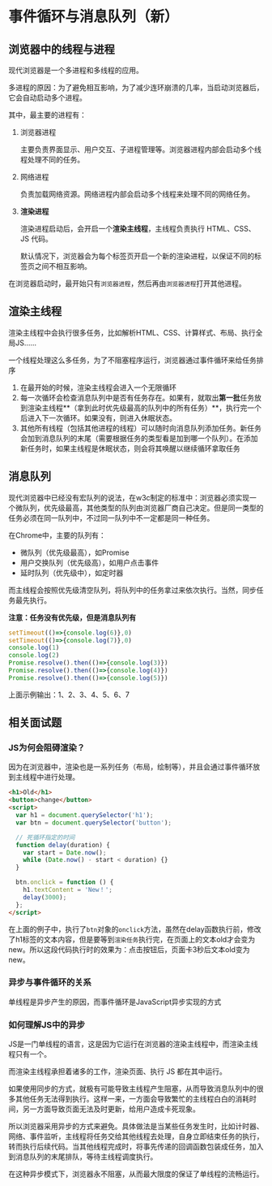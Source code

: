 # 事件循环与消息队列（新）

## 浏览器中的线程与进程

现代浏览器是一个多进程和多线程的应用。

多进程的原因：为了避免相互影响，为了减少连环崩溃的几率，当启动浏览器后，它会自动启动多个进程。

其中，最主要的进程有：

1. 浏览器进程

   主要负责界面显示、用户交互、子进程管理等。浏览器进程内部会启动多个线程处理不同的任务。

2. 网络进程

   负责加载网络资源。网络进程内部会启动多个线程来处理不同的网络任务。

3. **渲染进程**

   渲染进程启动后，会开启一个**渲染主线程**，主线程负责执行 HTML、CSS、JS 代码。

   默认情况下，浏览器会为每个标签页开启一个新的渲染进程，以保证不同的标签页之间不相互影响。

在浏览器启动时，最开始只有`浏览器进程`，然后再由`浏览器进程`打开其他进程。



## 渲染主线程

渲染主线程中会执行很多任务，比如解析HTML、CSS、计算样式、布局、执行全局JS……

一个线程处理这么多任务，为了不阻塞程序运行，浏览器通过事件循环来给任务排序

1. 在最开始的时候，渲染主线程会进入一个无限循环
2. 每一次循环会检查消息队列中是否有任务存在。如果有，就取出**第一批**任务放到渲染主线程**（拿到此时优先级最高的队列中的所有任务）**，执行完一个后进入下一次循环。如果没有，则进入休眠状态。
3. 其他所有线程（包括其他进程的线程）可以随时向消息队列添加任务。新任务会加到消息队列的末尾（需要根据任务的类型看是加到哪一个队列）。在添加新任务时，如果主线程是休眠状态，则会将其唤醒以继续循环拿取任务

## 消息队列

现代浏览器中已经没有宏队列的说法，在w3c制定的标准中：浏览器必须实现一个微队列，优先级最高，其他类型的队列由浏览器厂商自己决定。但是同一类型的任务必须在同一队列中，不过同一队列中不一定都是同一种任务。

在Chrome中，主要的队列有：

- 微队列（优先级最高），如Promise
- 用户交换队列（优先级高），如用户点击事件
- 延时队列（优先级中），如定时器

而主线程会按照优先级清空队列，将队列中的任务拿过来依次执行。当然，同步任务最先执行。

**注意：任务没有优先级，但是消息队列有**

```javascript
setTimeout(()=>{console.log(6)},0)
setTimeout(()=>{console.log(7)},0)
console.log(1)
console.log(2)
Promise.resolve().then(()=>{console.log(3)})
Promise.resolve().then(()=>{console.log(4)})
Promise.resolve().then(()=>{console.log(5)})
```

上面示例输出：1、2、3、4、5、6、7



## 相关面试题

### JS为何会阻碍渲染？

因为在浏览器中，渲染也是一系列任务（布局，绘制等），并且会通过事件循环放到主线程中进行处理。

```html
<h1>Old</h1>
<button>change</button>
<script>
  var h1 = document.querySelector('h1');
  var btn = document.querySelector('button');

  // 死循环指定的时间
  function delay(duration) {
    var start = Date.now();
    while (Date.now() - start < duration) {}
  }

  btn.onclick = function () {
    h1.textContent = 'New！';
    delay(3000);
  };
</script>
```

在上面的例子中，执行了`btn`对象的`onclick`方法，虽然在delay函数执行前，修改了h1标签的文本内容，但是要等到`渲染任务`执行完，在页面上的文本old才会变为new。所以这段代码执行时的效果为：点击按钮后，页面卡3秒后文本old变为new。

### 异步与事件循环的关系

单线程是异步产生的原因，而事件循环是JavaScript异步实现的方式

### 如何理解JS中的异步

JS是一门单线程的语言，这是因为它运行在浏览器的渲染主线程中，而渲染主线程只有一个。

而渲染主线程承担着诸多的工作，渲染页面、执行 JS 都在其中运行。

如果使用同步的方式，就极有可能导致主线程产生阻塞，从而导致消息队列中的很多其他任务无法得到执行。这样一来，一方面会导致繁忙的主线程白白的消耗时间，另一方面导致页面无法及时更新，给用户造成卡死现象。

所以浏览器采用异步的方式来避免。具体做法是当某些任务发生时，比如计时器、网络、事件监听，主线程将任务交给其他线程去处理，自身立即结束任务的执行，转而执行后续代码。当其他线程完成时，将事先传递的回调函数包装成任务，加入到消息队列的末尾排队，等待主线程调度执行。

在这种异步模式下，浏览器永不阻塞，从而最大限度的保证了单线程的流畅运行。